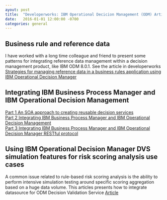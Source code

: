 ```yaml
---
ayout: post
title:  "Developerworks: IBM Operational Decicion Management (ODM) Articles"
date:   2016-01-01 12:00:00 -0700
categories: general
---
```


## Business rule and reference data
I have worked with a long time colleague and friend to present some patterns for integrating reference data management within a decision management product, like IBM ODM 8.0.1. See the article in developerworks [Strategies for managing reference data in a business rules application using IBM Operational Decision Manager](https://www.ibm.com/developerworks/bpm/bpmjournal/1302_boyer/1302_boyer.html)

## Integrating IBM Business Process Manager and IBM Operational Decision Management
[Part 1 An SOA approach to creating reusable decision services](https://www.ibm.com/developerworks/bpm/bpmjournal/1206_boyer/1206_boyer.html)  
[Part 2 Integrating IBM Business Process Manager and IBM Operational Decision Management](https://www.ibm.com/developerworks/bpm/bpmjournal/1212_boyer2/1212_boyer2.html)  
[Part 3 Integrating IBM Business Process Manager and IBM Operational Decision Manager RESTful protocol](https://www.ibm.com/developerworks/bpm/bpmjournal/1404_boyer/1404_boyer.html?ca=drs-)  

## Using IBM Operational Decision Manager DVS simulation features for risk scoring analysis use cases
A common issue related to rule-based risk scoring analysis is the ability to perform intensive simulation testing around specific scoring aggregation based on a huge data volume. This articles presents how to integrate datasource for ODM Decision Validation Service
[Article](http://www.ibm.com/developerworks/bpm/bpmjournal/1404_fu/1404_fu.html)
